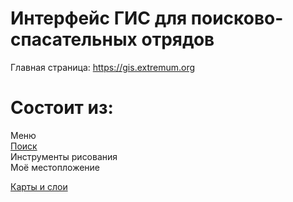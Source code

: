 # Интерфейс ГИС для поисково-спасательных отрядов

Главная страница:
https://gis.extremum.org  

# Состоит из:
 
Меню  
[Поиск](/ui-search.md)  
Инструменты рисования  
Моё местопложение

[Карты и слои](ui-mapsandlayers-main.md)


